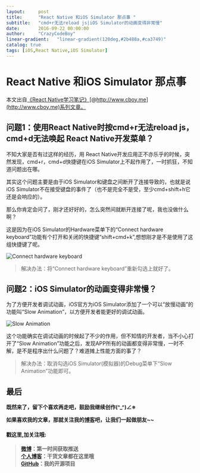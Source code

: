 ```yaml
---
layout:     post
title:      "React Native 和iOS Simulator 那点事 "
subtitle:   "cmd+r无法reload js|iOS Simulator的动画变得非常慢"
date:       2016-09-22 00:00:00
author:     "CrazyCodeBoy"
linear-gradient:   "linear-gradient(120deg,#2b488a,#ca3749)"
catalog: true
tags: [iOS,React Native,iOS Simulator]
---
```




# React Native 和iOS Simulator 那点事   

本文出自[《React Native学习笔记》](https://github.com/crazycodeboy/RNStudyNotes/)[@http://www.cboy.me](http://www.cboy.me)系列文章。

## 问题1：使用React Native时按cmd+r无法reload js，cmd+d无法唤起 React Native开发菜单？  

不知大家是否有过这样的经历，用 React Native开发应用正不亦乐乎的时候，突然发现，cmd+r，cmd+d快捷键在iOS Simulator上不起作用了，一时抓狂，不知道问题出在哪。

其实这个问题主要是由于iOS Simulator和键盘之间断开了连接导致的，也就是说iOS Simulator不在接受键盘的事件了（也不是完全不是受，至少cmd+shift+h它还是会响应的）。   

那么你肯定会问了，刚才还好好的，怎么突然间就断开连接了呢，我也没做什么啊？   

这是因为在iOS Simulator的Hardware菜单下的“Connect hardware keyboard”功能有个打开和关闭的快捷键“shift+cmd+k”,想想刚才是不是使用了这组快捷键了呢。   

![Connect hardware keyboard](https://raw.githubusercontent.com/crazycodeboy/RNStudyNotes/master/React%20Native%20%E9%97%AE%E9%A2%98%E5%8F%8A%E8%A7%A3%E5%86%B3%E6%96%B9%E6%A1%88%E5%90%88%E9%9B%86/React%20Native%20%E5%92%8CiOS%20Simulator%20%E9%82%A3%E7%82%B9%E4%BA%8B/images/Connect%20hardware%20keyboard.png)   

>解决办法：将“Connect hardware keyboard”重新勾选上就好了。   

## 问题2：iOS Simulator的动画变得非常慢？   

为了方便开发者调试动画，iOS官方为iOS Simulator添加了一个可以“放慢动画”的功能叫“Slow Animation”，以方便开发者能更好的调试动画。   

![Slow Animation](https://raw.githubusercontent.com/crazycodeboy/RNStudyNotes/master/React%20Native%20%E9%97%AE%E9%A2%98%E5%8F%8A%E8%A7%A3%E5%86%B3%E6%96%B9%E6%A1%88%E5%90%88%E9%9B%86/React%20Native%20%E5%92%8CiOS%20Simulator%20%E9%82%A3%E7%82%B9%E4%BA%8B/images/Slow%20Animation.png)

这个功能确实在调试动画的时候起了不少的作用，但不知情的开发者，当不小心打开了“Slow Animation”功能之后，发现APP所有的动画都变得非常慢，一时不解，是不是程序出什么问题了？难道摊上性能方面的事了？      

>解决办法：取消勾选iOS Simulator(模拟器)的Debug菜单下“Slow Animation”功能即可。


## 最后

**既然来了，留下个喜欢再走吧，鼓励我继续创作(^_^)∠※**   

**如果喜欢我的文章，那就关注我的[博客](http://www.cboy.me/)吧，让我们一起做朋友~~**

#### 戳这里,加关注哦:   

>**[微博](http://weibo.com/u/6003602003)：第一时间获取推送**    
**[个人博客](http://www.cboy.me/)：干货文章都在这里哦**  
**[GitHub](https://github.com/crazycodeboy/)：我的开源项目**     